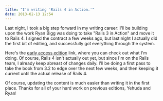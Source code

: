 ```yaml
---
title: "I'm writing 'Rails 4 in Action.'"
date: 2013-02-13 12:54
---
```


Last night, I took a big step forward in my writing career: I'll be building
upon the work Ryan Bigg was doing to take "Rails 3 in Action" and move it to
Rails 4. I signed the contract a few weeks ago, but last night I actually did
the first bit of editing, and successfully got everything through the system.

Here's the [early access edition](http://www.manning.com/bigg2/) link, where
you can check out what I'm doing. Of course, Rails 4 isn't actually out yet,
but since I'm on the Rails team, I already keep abreast of changes daily. I'll
be doing a first pass to take the book from 3.2 to edge over the next few
weeks, and then keeping it current until the actual release of Rails 4.

Of course, updating the content is much easier than writing it in the first
place. Thanks for all of your hard work on previous editions, Yehuda and Ryan!
